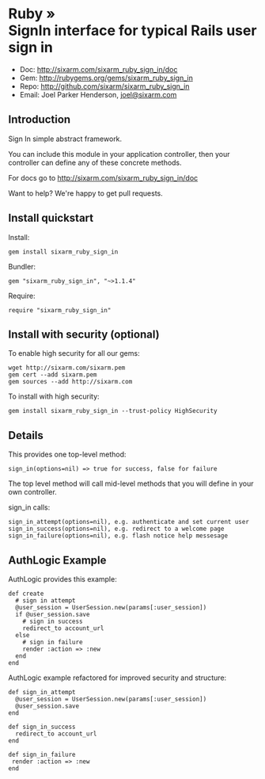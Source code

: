 # Ruby » <br> SignIn interface for typical Rails user sign in

* Doc: <http://sixarm.com/sixarm_ruby_sign_in/doc>
* Gem: <http://rubygems.org/gems/sixarm_ruby_sign_in>
* Repo: <http://github.com/sixarm/sixarm_ruby_sign_in>
* Email: Joel Parker Henderson, <joel@sixarm.com>


## Introduction

Sign In simple abstract framework.

You can include this module in your application controller,
then your controller can define any of these concrete methods. 

For docs go to <http://sixarm.com/sixarm_ruby_sign_in/doc>

Want to help? We're happy to get pull requests.


## Install quickstart

Install:

    gem install sixarm_ruby_sign_in

Bundler:

    gem "sixarm_ruby_sign_in", "~>1.1.4"

Require:

    require "sixarm_ruby_sign_in"


## Install with security (optional)

To enable high security for all our gems:

    wget http://sixarm.com/sixarm.pem
    gem cert --add sixarm.pem
    gem sources --add http://sixarm.com

To install with high security:

    gem install sixarm_ruby_sign_in --trust-policy HighSecurity


## Details

This provides one top-level method:

    sign_in(options=nil) => true for success, false for failure

The top level method will call mid-level methods
that you will define in your own controller.

sign_in calls:

    sign_in_attempt(options=nil), e.g. authenticate and set current user
    sign_in_success(options=nil), e.g. redirect to a welcome page
    sign_in_failure(options=nil), e.g. flash notice help messesage


## AuthLogic Example

AuthLogic provides this example:

    def create
      # sign in attempt
      @user_session = UserSession.new(params[:user_session])
      if @user_session.save
        # sign in success
        redirect_to account_url
      else
        # sign in failure
        render :action => :new
      end
    end

AuthLogic example refactored for improved security and structure:

    def sign_in_attempt
      @user_session = UserSession.new(params[:user_session])
      @user_session.save
    end
 
    def sign_in_success
      redirect_to account_url
    end

    def sign_in_failure
     render :action => :new
    end
